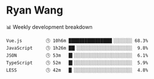 # Ryan Wang

 <!-- waka-box start -->
📊 Weekly development breakdown
```text
Vue.js         🕓 10h6m ████████████████▍░░░░░░░ 68.3%
JavaScript     🕓 1h26m ██▎░░░░░░░░░░░░░░░░░░░░░  9.8%
JSON           🕓 53m   █▍░░░░░░░░░░░░░░░░░░░░░░  6.1%
TypeScript     🕓 52m   █▍░░░░░░░░░░░░░░░░░░░░░░  5.9%
LESS           🕓 42m   █▏░░░░░░░░░░░░░░░░░░░░░░  4.8%
```
<!-- Powered by https://github.com/YouEclipse/waka-box-go . -->
<!-- waka-box end -->